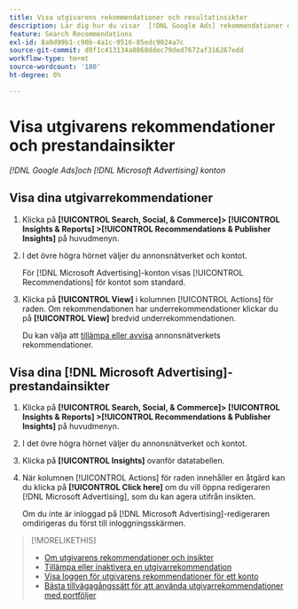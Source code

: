 ```yaml
---
title: Visa utgivarens rekommendationer och resultatinsikter
description: Lär dig hur du visar  [!DNL Google Ads] rekommendationer och [!DNL Microsoft Advertising] prestandainsikter för dina annonsnätverkskonton.
feature: Search Recommendations
exl-id: 8a9d99b1-c90b-4a1c-9516-85edc9024a7c
source-git-commit: d0f1c413134a0868ddec79ded7672af316267edd
workflow-type: tm+mt
source-wordcount: '180'
ht-degree: 0%

---
```


# Visa utgivarens rekommendationer och prestandainsikter

*[!DNL Google Ads]och [!DNL Microsoft Advertising] konton*

## Visa dina utgivarrekommendationer

1. Klicka på **[!UICONTROL Search, Social, & Commerce]> [!UICONTROL Insights & Reports] >[!UICONTROL Recommendations & Publisher Insights]** på huvudmenyn.

1. I det övre högra hörnet väljer du annonsnätverket och kontot.

   För [!DNL Microsoft Advertising]-konton visas [!UICONTROL Recommendations] för kontot som standard.

1. Klicka på **[!UICONTROL View]** i kolumnen [!UICONTROL Actions] för raden. Om rekommendationen har underrekommendationer klickar du på **[!UICONTROL View]** bredvid underrekommendationen.

   Du kan välja att [tillämpa eller avvisa](recommendation-apply-dismiss.md) annonsnätverkets rekommendationer.

## Visa dina [!DNL Microsoft Advertising]-prestandainsikter

1. Klicka på **[!UICONTROL Search, Social, & Commerce]> [!UICONTROL Insights & Reports] >[!UICONTROL Recommendations & Publisher Insights]** på huvudmenyn.

1. I det övre högra hörnet väljer du annonsnätverket och kontot.

1. Klicka på **[!UICONTROL Insights]** ovanför datatabellen.

1. När kolumnen [!UICONTROL Actions] för raden innehåller en åtgärd kan du klicka på **[!UICONTROL Click here]** om du vill öppna redigeraren [!DNL Microsoft Advertising], som du kan agera utifrån insikten.

   Om du inte är inloggad på [!DNL Microsoft Advertising]-redigeraren omdirigeras du först till inloggningsskärmen.

>[!MORELIKETHIS]
>
>* [Om utgivarens rekommendationer och insikter ](recommendation-support.md)
>* [Tillämpa eller inaktivera en utgivarrekommendation](recommendation-apply-dismiss.md)
>* [Visa loggen för utgivarens rekommendationer för ett konto](recommendation-view-log.md)
>* [Bästa tillvägagångssätt för att använda utgivarrekommendationer med portföljer](recommendation-best-practices.md)
